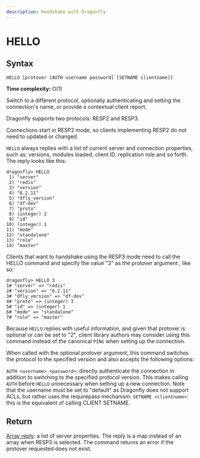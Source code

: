 ```yaml
---
description: Handshake with Dragonfly
---
```


# HELLO

## Syntax

    HELLO [protover [AUTH username password] [SETNAME clientname]]

**Time complexity:** O(1)

Switch to a different protocol, optionally authenticating and setting the connection's name, or provide a contextual client report.

Dragonfly supports two protocols: RESP2 and RESP3.

Connections start in RESP2 mode, so clients implementing RESP2 do not need to updated or changed.

`HELLO` always replies with a list of current server and connection properties,
such as: versions, modules loaded, client ID, replication role and so forth.
The reply looks like this:


```shell
dragonfly> HELLO
 1) "server"
 2) "redis"
 3) "version"
 4) "6.2.11"
 5) "dfly_version"
 6) "df-dev"
 7) "proto"
 8) (integer) 2
 9) "id"
10) (integer) 1
11) "mode"
12) "standalone"
13) "role"
14) "master"
```


Clients that want to handshake using the RESP3 mode need to call the HELLO command and specify the value "3" as the protover argument , like so:

```shell
dragonfly> HELLO 3
1# "server" => "redis"
2# "version" => "6.2.11"
3# "dfly_version" => "df-dev"
4# "proto" => (integer) 3
5# "id" => (integer) 1
6# "mode" => "standalone"
7# "role" => "master"
```

Because `HELLO` replies with useful information, and given that protover is optional or can be set to "2", client library authors may consider using this command instead of the canonical `PING` when setting up the connection.

When called with the optional protover argument, this command switches the protocol to the specified version and also accepts the following options:

`AUTH <username> <password>`: directly authenticate the connection in addition to switching to the specified protocol version. This makes calling `AUTH` before `HELLO` unnecessary when setting up a new connection. Note that the username must be set to "default" as Dragonfly does not support ACLs, but rather uses the requirepass mechanism.
`SETNAME <clientname>`: this is the equivalent of calling CLIENT SETNAME.

## Return

[Array reply](https://redis.io/docs/reference/protocol-spec#resp-arrays): a list of server properties. The reply is a map instead of an array when RESP3 is selected. The command returns an error if the protover requested does not exist.
